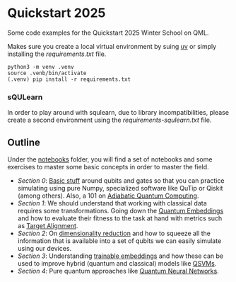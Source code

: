 # Quickstart 2025
Some code examples for the Quickstart 2025 Winter School on QML.

Makes sure you create a local virtual environment by suing [uv](https://docs.astral.sh/uv/) or simply installing the _requirements.txt_ file.

```
python3 -m venv .venv
source .venb/bin/activate
(.venv) pip install -r requirements.txt
```

### sQULearn

In order to play around with squlearn, due to library incompatibilities, please create a second environment using the _requirements-squlearn.txt_ file.

## Outline

Under the [notebooks](./notebooks/) folder, you will find a set of notebooks and some exercises to master some basic concepts in order to master the field.

* _Section 0_: [Basic stuff](./notebooks/0%20-%20Qubits%20and%20gates.ipynb) around qubits and gates so that you can practice simulating using pure Numpy, specialized software like QuTip or Qiskit (among others). Also, a 101 on [Adiabatic Quantum Computing](./notebooks/0.1%20-%20Adiabatic%20Quantum%20Computing.ipynb).
* _Section 1_: We should understand that working with classical data requires some transformations. Going down the [Quantum Embeddings](./notebooks/1%20-%20Quantum%20embeddings.ipynb) and how to evaluate their fitness to the task at hand with metrics such as [Target Alignment](./notebooks/1.1%20-%20Target%20alignment%20on%20quantum%20kernels.ipynb).
* _Section 2_: On [dimensionality reduction](./notebooks/2%20-%20Dimensionality%20reduction.ipynb) and how to squeeze all the information that is available into a set of qubits we can easily simulate using our devices.
* _Section 3_: Understanding [trainable embeddings](./notebooks/3.1%20-%20Trainable%20embeddings.ipynb) and how these can be used to improve hybrid (quantum and classical) models like [QSVMs](./notebooks/3.2%20-%20Trainable%20Kernels%20and%20classical%20models.ipynb).
* _Section 4_: Pure quantum approaches like [Quantum Neural Networks](./notebooks/4%20-%20Quantum%20Neural%20Networks.ipynb).